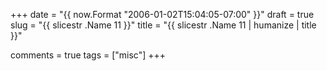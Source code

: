 +++
date = "{{ now.Format "2006-01-02T15:04:05-07:00" }}"
draft = true
slug = "{{ slicestr .Name 11 }}"
title = "{{ slicestr .Name 11 | humanize | title }}"

comments = true
tags = ["misc"]
+++
